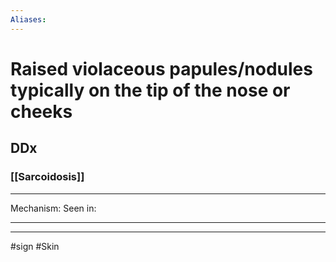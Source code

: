 ```yaml
---
Aliases:
---
```

# Raised violaceous papules/nodules typically on the tip of the nose or cheeks
## DDx
### [[Sarcoidosis]]

---
Mechanism:
Seen in: 

---


---
#sign #Skin 